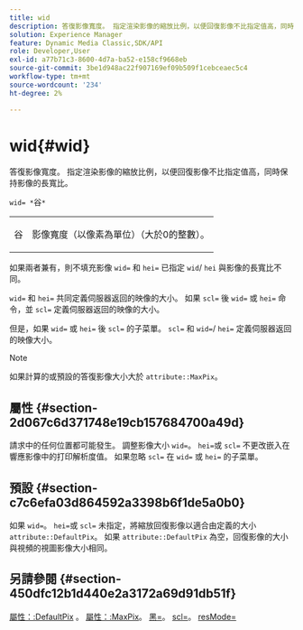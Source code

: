 ```yaml
---
title: wid
description: 答復影像寬度。 指定渲染影像的縮放比例，以便回復影像不比指定值高，同時保持影像的長寬比。
solution: Experience Manager
feature: Dynamic Media Classic,SDK/API
role: Developer,User
exl-id: a77b71c3-8600-4d7a-ba52-e158cf9668eb
source-git-commit: 3be1d948ac22f907169ef09b509f1cebceaec5c4
workflow-type: tm+mt
source-wordcount: '234'
ht-degree: 2%

---
```


# wid{#wid}

答復影像寬度。 指定渲染影像的縮放比例，以便回復影像不比指定值高，同時保持影像的長寬比。

`wid= *`谷`*`

<table id="simpletable_1C898A7B99114BE986EC5553F6A31E82"> 
 <tr class="strow"> 
  <td class="stentry"> <p><span class="varname"> 谷</span> </p> </td> 
  <td class="stentry"> <p>影像寬度（以像素為單位）（大於0的整數）。 </p></td> 
 </tr> 
</table>

如果兩者兼有，則不填充影像 `wid=` 和 `hei=` 已指定 `wid`/ `hei` 與影像的長寬比不同。

`wid=` 和 `hei=` 共同定義伺服器返回的映像的大小。 如果 `scl=` 後 `wid=` 或 `hei=` 命令，並 `scl=` 定義伺服器返回的映像的大小。

但是，如果 `wid=` 或 `hei=` 後 `scl=` 的子菜單。 `scl=` 和 `wid=`/ `hei=` 定義伺服器返回的映像大小。

>[!NOTE]
>
>如果計算的或預設的答復影像大小大於 `attribute::MaxPix`。

## 屬性 {#section-2d067c6d371748e19cb157684700a49d}

請求中的任何位置都可能發生。 調整影像大小 `wid=`。 `hei=`或 `scl=` 不更改嵌入在響應影像中的打印解析度值。 如果忽略 `scl=` 在 `wid=` 或 `hei=` 的子菜單。

## 預設 {#section-c7c6efa03d864592a3398b6f1de5a0b0}

如果 `wid=`。 `hei=`或 `scl=` 未指定，將縮放回復影像以適合由定義的大小 `attribute::DefaultPix`。 如果 `attribute::DefaultPix` 為空，回復影像的大小與視頻的視圖影像大小相同。

## 另請參閱 {#section-450dfc12b1d440e2a3172a69d91db51f}

[屬性：:DefaultPix](../../../../../ir-api/material-cat/image-rendering-api-ref/c-ir-material-catalog/c-ir-attributes-reference/r-ir-defaultpix.md#reference-102c98f9b5d24d2aaaeb756653fb0e6f) 。 [屬性：:MaxPix](../../../../../ir-api/material-cat/image-rendering-api-ref/c-ir-material-catalog/c-ir-attributes-reference/r-ir-maxpix.md#reference-569f186bbc2840a6bd3cffa8ff3e7657)。 [黑=](../../../../../ir-api/http-protocol/image-rendering-api-ref/c-ir-http-protocol-ref/c-ir-http-protocol-command-reference/r-ir-hei.md#reference-1c08f60365a94417a39867c09cac5478)。 [scl=](../../../../../ir-api/http-protocol/image-rendering-api-ref/c-ir-http-protocol-ref/c-ir-http-protocol-command-reference/r-ir-scl.md#reference-b14b51a6cbe34f0bba42880540592f29)。 [resMode=](../../../../../ir-api/http-protocol/image-rendering-api-ref/c-ir-http-protocol-ref/c-ir-http-protocol-command-reference/r-ir-http-resmode.md#reference-851a5b636f8948cfb11456c9b7dab0d3)
